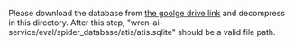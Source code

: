Please download the database from [the goolge drive link](https://drive.google.com/file/d/1mkCx2GOFIqNesD4y8TDAO1yX1QZORP5w/view) and decompress in this directory.
After this step, "wren-ai-service/eval/spider_database/atis/atis.sqlite" should be a valid file path.